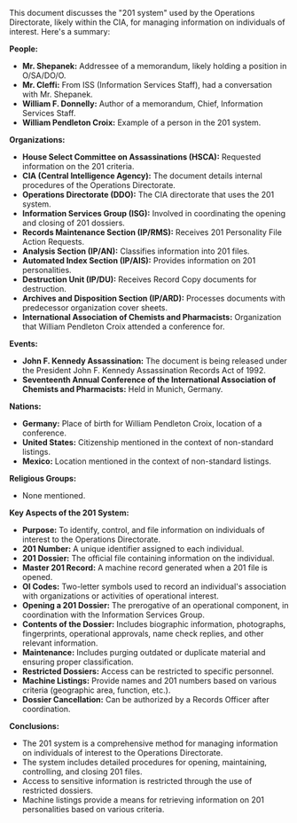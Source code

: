 This document discusses the "201 system" used by the Operations Directorate, likely within the CIA, for managing information on individuals of interest. Here's a summary:

**People:**

*   **Mr. Shepanek:** Addressee of a memorandum, likely holding a position in O/SA/DO/O.
*   **Mr. Cleffi:** From ISS (Information Services Staff), had a conversation with Mr. Shepanek.
*   **William F. Donnelly:** Author of a memorandum, Chief, Information Services Staff.
*   **William Pendleton Croix:** Example of a person in the 201 system.

**Organizations:**

*   **House Select Committee on Assassinations (HSCA):** Requested information on the 201 criteria.
*   **CIA (Central Intelligence Agency):** The document details internal procedures of the Operations Directorate.
*   **Operations Directorate (DDO):** The CIA directorate that uses the 201 system.
*   **Information Services Group (ISG):** Involved in coordinating the opening and closing of 201 dossiers.
*   **Records Maintenance Section (IP/RMS):** Receives 201 Personality File Action Requests.
*   **Analysis Section (IP/AN):** Classifies information into 201 files.
*   **Automated Index Section (IP/AIS):** Provides information on 201 personalities.
*   **Destruction Unit (IP/DU):** Receives Record Copy documents for destruction.
*   **Archives and Disposition Section (IP/ARD):** Processes documents with predecessor organization cover sheets.
*   **International Association of Chemists and Pharmacists:** Organization that William Pendleton Croix attended a conference for.

**Events:**

*   **John F. Kennedy Assassination:** The document is being released under the President John F. Kennedy Assassination Records Act of 1992.
*   **Seventeenth Annual Conference of the International Association of Chemists and Pharmacists:** Held in Munich, Germany.

**Nations:**

*   **Germany:** Place of birth for William Pendleton Croix, location of a conference.
*   **United States:** Citizenship mentioned in the context of non-standard listings.
*   **Mexico:** Location mentioned in the context of non-standard listings.

**Religious Groups:**

*   None mentioned.

**Key Aspects of the 201 System:**

*   **Purpose:** To identify, control, and file information on individuals of interest to the Operations Directorate.
*   **201 Number:** A unique identifier assigned to each individual.
*   **201 Dossier:** The official file containing information on the individual.
*   **Master 201 Record:** A machine record generated when a 201 file is opened.
*   **OI Codes:** Two-letter symbols used to record an individual's association with organizations or activities of operational interest.
*   **Opening a 201 Dossier:** The prerogative of an operational component, in coordination with the Information Services Group.
*   **Contents of the Dossier:** Includes biographic information, photographs, fingerprints, operational approvals, name check replies, and other relevant information.
*   **Maintenance:** Includes purging outdated or duplicate material and ensuring proper classification.
*   **Restricted Dossiers:** Access can be restricted to specific personnel.
*   **Machine Listings:** Provide names and 201 numbers based on various criteria (geographic area, function, etc.).
*   **Dossier Cancellation:** Can be authorized by a Records Officer after coordination.

**Conclusions:**

*   The 201 system is a comprehensive method for managing information on individuals of interest to the Operations Directorate.
*   The system includes detailed procedures for opening, maintaining, controlling, and closing 201 files.
*   Access to sensitive information is restricted through the use of restricted dossiers.
*   Machine listings provide a means for retrieving information on 201 personalities based on various criteria.
